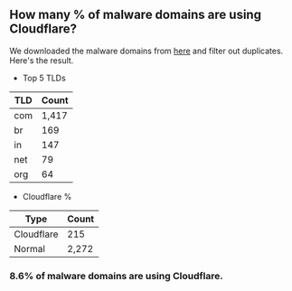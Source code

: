## How many % of malware domains are using Cloudflare?


We downloaded the malware domains from [here](https://urlhaus.abuse.ch) and filter out duplicates.
Here's the result.


[//]: # (start replacement)


- Top 5 TLDs

| TLD | Count |
| --- | --- |
| com | 1,417 |
| br | 169 |
| in | 147 |
| net | 79 |
| org | 64 |


- Cloudflare %

| Type | Count |
| --- | --- |
| Cloudflare | 215 |
| Normal | 2,272 |


### 8.6% of malware domains are using Cloudflare.